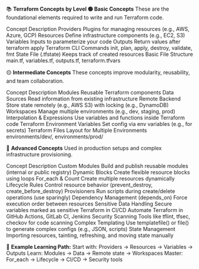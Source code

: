 📚 **Terraform Concepts by Level
🟢 Basic Concepts**
These are the foundational elements required to write and run Terraform code.

Concept	Description
Providers	Plugins for managing resources (e.g., AWS, Azure, GCP)
Resources	Define infrastructure components (e.g., EC2, S3)
Variables	Inputs to parameterize your code
Outputs	Return values after terraform apply
Terraform CLI Commands	init, plan, apply, destroy, validate, fmt
State File (.tfstate)	Keeps track of created resources
Basic File Structure	main.tf, variables.tf, outputs.tf, terraform.tfvars

🟡 **Intermediate Concepts**
These concepts improve modularity, reusability, and team collaboration.

Concept	Description
Modules	Reusable Terraform components
Data Sources	Read information from existing infrastructure
Remote Backend	Store state remotely (e.g., AWS S3) with locking (e.g., DynamoDB)
Workspaces	Manage multiple environments (e.g., dev, staging, prod)
Interpolation & Expressions	Use variables and functions inside Terraform code
Terraform Environment Variables	Set config via env variables (e.g., for secrets)
Terraform Files Layout for Multiple Environments	environments/dev/, environments/prod/

🔴 **Advanced Concepts**
Used in production setups and complex infrastructure provisioning.

Concept	Description
Custom Modules	Build and publish reusable modules (internal or public registry)
Dynamic Blocks	Create flexible resource blocks using loops
For_each & Count	Create multiple resources dynamically
Lifecycle Rules	Control resource behavior (prevent_destroy, create_before_destroy)
Provisioners	Run scripts during create/delete operations (use sparingly)
Dependency Management (depends_on)	Force execution order between resources
Sensitive Data Handling	Secure variables marked as sensitive
Terraform in CI/CD	Automate Terraform in GitHub Actions, GitLab CI, Jenkins
Security Scanning	Tools like tflint, tfsec, checkov for code scanning
Complex Templating	Use templatefile() or file() to generate complex configs (e.g., JSON, scripts)
State Management	Importing resources, tainting, refreshing, and moving state manually

📌 **Example Learning Path:**
Start with: Providers → Resources → Variables → Outputs
Learn: Modules → Data → Remote state → Workspaces
Master: For_each → Lifecycle → CI/CD → Security tools

